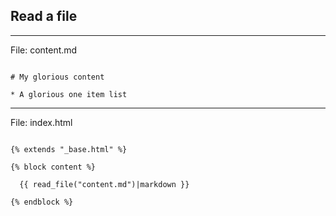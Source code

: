 ## Read a file

<hr />

<p class="file">File: <span class="file-name">content.md</span></p>

<pre><code class="markdown" data-trim>
# My glorious content

* A glorious one item list
</code></pre>

<hr/>

<p class="file">File: <span class="file-name">index.html</span></p>
 
<pre><code class="django" data-trim>
{% extends "_base.html" %}

{% block content %}
<div class="container">
  {{ read_file("content.md")|markdown }}
</div>
{% endblock %}
</code></pre>

